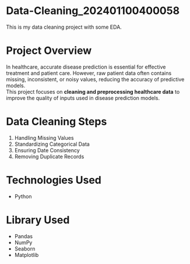 # Data-Cleaning_202401100400058
This is my data cleaning project with some EDA.

# Project Overview
In healthcare, accurate disease prediction is essential for effective treatment and patient care. However, raw patient data often contains missing, inconsistent, or noisy values, reducing the accuracy of predictive models.  
This project focuses on **cleaning and preprocessing healthcare data** to improve the quality of inputs used in disease prediction models.

# Data Cleaning Steps
1. Handling Missing Values    
2. Standardizing Categorical Data  
3. Ensuring Date Consistency 
4. Removing Duplicate Records 

# Technologies Used
- Python

# Library Used  
- Pandas   
- NumPy 
- Seaborn
- Matplotlib




